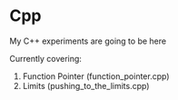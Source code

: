 Cpp
===

My C++ experiments are going to be here

Currently covering:

  1. Function Pointer (function_pointer.cpp)
  2. Limits (pushing_to_the_limits.cpp)
